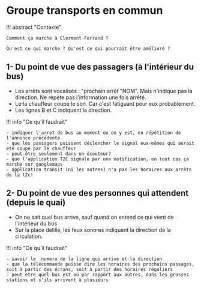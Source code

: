# Groupe transports en commun

!!! abstract "Contexte"

    Comment ça marche à Clermont-Ferrand ?
    
    Qu'est ce qui marche ? Qu'est ce qui pourrait être amélioré ?

## 1- Du point de vue des passagers (à l'intérieur du bus)

- Les arrêts sont vocalisés : "prochain arrêt "NOM". Mais n'indique pas la direction. Ne répète pas l'information une fois arrêté.
- Le⋅la chauffeur coupe le son. Car c'est fatiguant pour eux probablement.
- Les lignes B et C indiquent la direction.

!!! info "Ce qu'il faudrait"

    - indiquer l'arret de bus au moment ou on y est, en répétition de l'annonce précédente
    - que les passagers puissent déclencher le signal eux-mêmes qui aurait été coupé par le chauffeur
    - peut-être seulement dans un écouteur?
    - que l'application T2C signale par une notification, en tout cas ça marche sur googlemaps
    - application transit (ni les autres) n'a pas les horaires aux arrêts de la t2c!

## 2-  Du point de vue des personnes qui attendent (depuis le quai)

- On ne sait quel bus arrive, sauf quand on entend ce qui vient de l'intérieur du bus
- Sur la place delille, les feux sonores indiquent la direction de la circulation.

!!! info "Ce qu'il faudrait"

    - savoir le  numero de la ligne qui arrive et la direction
    - que la télécommande puisse dire les horaires des prochains passages, soit à partir des écrans, soit à partir des horaires réguliers
    - peut etre quel bus est où par rapport aux autres, dans les grosses stations et s'ils arrivent à plusieurs